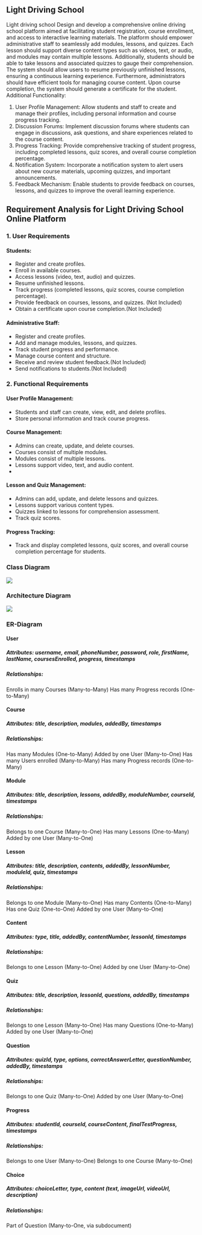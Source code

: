 ## Light Driving School

Light driving school
Design and develop a comprehensive online driving school platform aimed at facilitating student registration, course enrollment, and access to interactive learning materials. The platform should empower administrative staff to seamlessly add modules, lessons, and quizzes. Each lesson should support diverse content types such as videos, text, or audio, and modules may contain multiple lessons. Additionally, students should be able to take lessons and associated quizzes to gauge their comprehension. The system should allow users to resume previously unfinished lessons, ensuring a continuous learning experience. Furthermore, administrators should have efficient tools for managing course content. Upon course completion, the system should generate a certificate for the student.
Additional Functionality:
1.	User Profile Management: Allow students and staff to create and manage their profiles, including personal information and course progress tracking.
2.	Discussion Forums: Implement discussion forums where students can engage in discussions, ask questions, and share experiences related to the course content.
3.	Progress Tracking: Provide comprehensive tracking of student progress, including completed lessons, quiz scores, and overall course completion percentage.
4.	Notification System: Incorporate a notification system to alert users about new course materials, upcoming quizzes, and important announcements.
5. Feedback Mechanism: Enable students to provide feedback on courses, lessons, and quizzes to improve the overall learning experience.

## Requirement Analysis for Light Driving School Online Platform
### 1. User Requirements
#### Students:

- Register and create profiles.
- Enroll in available courses.
- Access lessons (video, text, audio) and quizzes.
- Resume unfinished lessons.
- Track progress (completed lessons, quiz scores, course completion percentage).
- Provide feedback on courses, lessons, and quizzes. (Not Included)
- Obtain a certificate upon course completion.(Not Included)

#### Administrative Staff:

- Register and create profiles.
- Add and manage modules, lessons, and quizzes.
- Track student progress and performance.
- Manage course content and structure.
- Receive and review student feedback.(Not Included)
- Send notifications to students.(Not Included)
### 2. Functional Requirements
#### User Profile Management:

- Students and staff can create, view, edit, and delete profiles.
- Store personal information and track course progress.
  
#### Course Management:

- Admins can create, update, and delete courses.
- Courses consist of multiple modules.
- Modules consist of multiple lessons.
- Lessons support video, text, and audio content.
- 
#### Lesson and Quiz Management:

- Admins can add, update, and delete lessons and quizzes.
- Lessons support various content types.
- Quizzes linked to lessons for comprehension assessment.
- Track quiz scores.
#### Progress Tracking:

- Track and display completed lessons, quiz scores, and overall course completion percentage for students.

### Class Diagram
![](./class_diagram/AppliedSDproject.png)

### Architecture Diagram
![](./class_diagram/architecture.png)

### ER-Diagram

#### User

##### Attributes: username, email, phoneNumber, password, role, firstName, lastName, coursesEnrolled, progress, timestamps
#####  Relationships:
Enrolls in many Courses (Many-to-Many)
Has many Progress records (One-to-Many)
#### Course

#####  Attributes: title, description, modules, addedBy, timestamps
#####  Relationships:
Has many Modules (One-to-Many)
Added by one User (Many-to-One)
Has many Users enrolled (Many-to-Many)
Has many Progress records (One-to-Many)
#### Module

##### Attributes: title, description, lessons, addedBy, moduleNumber, courseId, timestamps
##### Relationships:
Belongs to one Course (Many-to-One)
Has many Lessons (One-to-Many)
Added by one User (Many-to-One)
#### Lesson

##### Attributes: title, description, contents, addedBy, lessonNumber, moduleId, quiz, timestamps
##### Relationships:
Belongs to one Module (Many-to-One)
Has many Contents (One-to-Many)
Has one Quiz (One-to-One)
Added by one User (Many-to-One)
#### Content

##### Attributes: type, title, addedBy, contentNumber, lessonId, timestamps
##### Relationships:
Belongs to one Lesson (Many-to-One)
Added by one User (Many-to-One)
#### Quiz

##### Attributes: title, description, lessonId, questions, addedBy, timestamps
##### Relationships:
Belongs to one Lesson (Many-to-One)
Has many Questions (One-to-Many)
Added by one User (Many-to-One)
#### Question

##### Attributes: quizId, type, options, correctAnswerLetter, questionNumber, addedBy, timestamps
##### Relationships:
Belongs to one Quiz (Many-to-One)
Added by one User (Many-to-One)
#### Progress

##### Attributes: studentId, courseId, courseContent, finalTestProgress, timestamps
##### Relationships:
Belongs to one User (Many-to-One)
Belongs to one Course (Many-to-One)

#### Choice

##### Attributes: choiceLetter, type, content (text, imageUrl, videoUrl, description)
##### Relationships:
Part of Question (Many-to-One, via subdocument)
